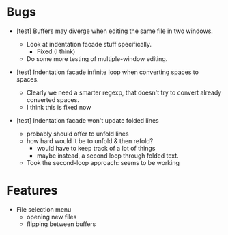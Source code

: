 Bugs
====

* [test] Buffers may diverge when editing the same file in two windows.
	+ Look at indentation facade stuff specifically.
		- Fixed (I think)
	+ Do some more testing of multiple-window editing.

* [test] Indentation facade infinite loop when converting spaces to spaces.
	+ Clearly we need a smarter regexp, that doesn't try to convert already
	converted spaces.
	+ I think this is fixed now

* [test] Indentation facade won't update folded lines
	+ probably should offer to unfold lines
	+ how hard would it be to unfold & then refold?
		- would have to keep track of a lot of things
		- maybe instead, a second loop through folded text.
	+ Took the second-loop approach: seems to be working


Features
========

* File selection menu
	- opening new files
	- flipping between buffers

